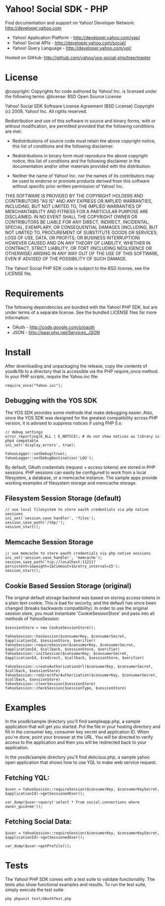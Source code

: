 Yahoo! Social SDK - PHP
=======================

Find documentation and support on Yahoo! Developer Network: http://developer.yahoo.com

 * Yahoo! Application Platform - http://developer.yahoo.com/yap/
 * Yahoo! Social APIs - http://developer.yahoo.com/social/
 * Yahoo! Query Language - http://developer.yahoo.com/yql/

Hosted on GitHub: http://github.com/yahoo/yos-social-php/tree/master


License
=======

@copyright: Copyrights for code authored by Yahoo! Inc. is licensed under the following terms:
@license:   BSD Open Source License

Yahoo! Social SDK
Software License Agreement (BSD License)
Copyright (c) 2009, Yahoo! Inc.
All rights reserved.

Redistribution and use of this software in source and binary forms, with
or without modification, are permitted provided that the following
conditions are met:

* Redistributions of source code must retain the above
  copyright notice, this list of conditions and the
  following disclaimer.

* Redistributions in binary form must reproduce the above
  copyright notice, this list of conditions and the
  following disclaimer in the documentation and/or other
  materials provided with the distribution.

* Neither the name of Yahoo! Inc. nor the names of its
  contributors may be used to endorse or promote products
  derived from this software without specific prior
  written permission of Yahoo! Inc.

THIS SOFTWARE IS PROVIDED BY THE COPYRIGHT HOLDERS AND CONTRIBUTORS "AS IS"
AND ANY EXPRESS OR IMPLIED WARRANTIES, INCLUDING, BUT NOT LIMITED TO, THE
IMPLIED WARRANTIES OF MERCHANTABILITY AND FITNESS FOR A PARTICULAR PURPOSE ARE
DISCLAIMED. IN NO EVENT SHALL THE COPYRIGHT OWNER OR CONTRIBUTORS BE LIABLE
FOR ANY DIRECT, INDIRECT, INCIDENTAL, SPECIAL, EXEMPLARY, OR CONSEQUENTIAL
DAMAGES (INCLUDING, BUT NOT LIMITED TO, PROCUREMENT OF SUBSTITUTE GOODS OR
SERVICES; LOSS OF USE, DATA, OR PROFITS; OR BUSINESS INTERRUPTION) HOWEVER
CAUSED AND ON ANY THEORY OF LIABILITY, WHETHER IN CONTRACT, STRICT LIABILITY,
OR TORT (INCLUDING NEGLIGENCE OR OTHERWISE) ARISING IN ANY WAY OUT OF THE USE
OF THIS SOFTWARE, EVEN IF ADVISED OF THE POSSIBILITY OF SUCH DAMAGE.


The Yahoo! Social PHP SDK code is subject to the BSD license, see the LICENSE file.


Requirements
============

The following dependencies are bundled with the Yahoo! PHP SDK, but are under
terms of a separate license. See the bundled LICENSE files for more information:

 * OAuth - http://code.google.com/p/oauth
 * JSON -  http://pear.php.net/Services_JSON


Install
=======

After downloading and unpackaging the release, copy the contents of yosdk/lib
to a directory that is accessible via the PHP require_once method. In
your PHP scripts, require the Yahoo.inc file:

    require_once("Yahoo.inc");

## Debugging with the YOS SDK

The YOS SDK provides some methods that make debugging easier. Also, since the YOS
SDK was designed for the greatest compatibility across PHP version, it is advised
to suppress notices if using PHP 5.x:

    // debug settings
    error_reporting(E_ALL | E_NOTICE); # do not show notices as library is php4 compatable
    ini_set('display_errors', true);

    YahooLogger::setDebug(true);
    YahooLogger::setDebugDestination('LOG');

By default, OAuth credentials (request + access tokens) are stored in PHP sessions.
PHP sessions can easily be configured to work from a local filesystem, a database, or
a memcache instance. The sample apps provide working examples of filesystem storage
and memcache storage.

## Filesystem Session Storage (default)

    // use local filesystem to store oauth credentials via php native sessions
    ini_set('session.save_handler', 'files');
    session_save_path('/tmp/');
    session_start();

## Memcache Session Storage

    // use memcache to store oauth credentials via php native sessions
    ini_set('session.save_handler', 'memcache');
    session_save_path('tcp://localhost:11211?persistent=1&weight=1&timeout=1&retry_interval=15');
    session_start();

## Cookie Based Session Storage (original)

The original default storage backend was based on storing access tokens in a plain text cookie. This is bad for security, and the default has since been changed (breaks backwards compatibility). In order to use the original
session store, you must instantiate 'CookieSessionStore' and pass into all methods of YahooSession:

    $sessionStore = new CookieSessionStore();

    YahooSession::hasSession($consumerKey, $consumerSecret, $applicationId, $sessionStore, $verifier)
    YahooSession::requireSession($consumerKey, $consumerSecret, $applicationId, $callback, $sessionStore, $verifier)
    YahooSession::initSession($consumerKey, $consumerSecret, $applicationId, $redirect, $callback, $sessionStore, $verifier)

    YahooSession::createAuthorizationUrl($consumerKey, $consumerSecret, $callback, $sessionStore)
    YahooSession::redirectForAuthorization($consumerKey, $consumerSecret, $callback, $sessionStore)
    YahooSession::clearSession($sessionStore)
    YahooSession::checkSession($sessionType, $sessionStore)


Examples
========

In the yosdk/sample directory you'll find sampleapp.php, a sample application
that will get you started. Put the file in your hosting directory and fill
in the consumer key, consumer key secret and application ID. When you're done,
point your browser at the URL. You will be directed to verify access to the
application and then you will be redirected back to your application.

In the yosdk/sample directory you'll find delicious.php, a sample yahoo open
application that shows how to use YQL to make web service request.

## Fetching YQL:

    $user = YahooSession::requireSession($consumerKey, $consumerKeySecret, $applicationId)->getSessionedUser();

    var_dump($user->query('select * from social.connections where owner_guid=me'));


## Fetching Social Data:

    $user = YahooSession::requireSession($consumerKey, $consumerKeySecret, $applicationId)->getSessionedUser();

    var_dump($user->getProfile());


Tests
=====

The Yahoo! PHP SDK comes with a test suite to validate functionality. The tests also
show functional examples and results. To run the test suite, simply execute the test suite:

    php phpunit test/OAuthTest.php
